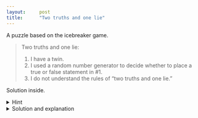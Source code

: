```yaml
---
layout:     post
title:      "Two truths and one lie"
---
```


A puzzle based on the icebreaker game.

> Two truths and one lie:
>
> 1. I have a twin.
> 2. I used a random number generator to decide whether to place a true or false statement in #1.
> 3. I do not understand the rules of “two truths and one lie.”

Solution inside.<!--more-->

<details markdown="block">
<summary>Hint</summary>

The solution to the puzzle consists of assigning a truth value (true or false) to each of the three
statements.
</details>

<details markdown="block">

<summary>Solution and explanation</summary>

Start by taking cases; there are eight:

- Suppose I used the RNG. Then we have `2: true` and
    - `1: false` and `3: false` is an inconsistent assignment, because I claimed to understand the rules but broke them by writing two lies and one truth.
    - `1: false` and `3: true`  is an inconsistent assignment, because I denied understanding the rules but followed them.
    - `1: true` and `3: false` is a consistent assignment, because I claimed to understand the rules and followed them.
    - `1: true` and `3: true`  is a consistent assignment, because I denied understanding the rules and broke them.
- Suppose I didn't flip a coin. Then we have `2: false` and (applying similar logic)
    - `1: false` and `3: false` is inconsistent.
    - `1: false` and `3: true`  is consistent.
    - `1: true` and `3: false` is inconsistent.
    - `1: true` and `3: true`  is inconsistent.

The consistent assignments are as follows.

|Statement:|1|2|3|
|-|-|-|-|
|Assignment A|true |true |false|
|Assignment B|true |true |true |
|Assignment C|false|false|true |

It appears that any of the statements could be true or false under a consistent assignment.
However, since I could not know the result of the RNG in advance, I could only have used it if
I knew that the three statements would admit at least one consistent assignment whether the RNG
returned `1: false` or `1: true`.

But this is not the case: There is *no* consistent assignment in which
I used the RNG and got the result `1: false`. Therefore, I must not have used the RNG at all, which rules out
assignments A and B and leaves assignment C, namely `1: false`, `2: false`, and `3: true`, as the only option.

See Wikipedia, [“Boolean satisfiability problem.”](https://en.wikipedia.org/wiki/Boolean_satisfiability_problem)
</details>
